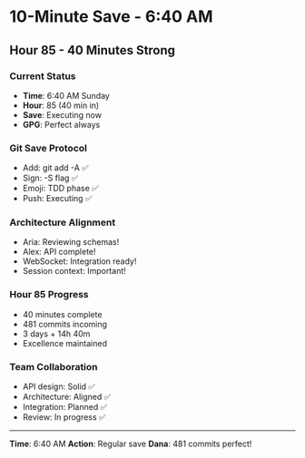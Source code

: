 # 10-Minute Save - 6:40 AM

## Hour 85 - 40 Minutes Strong

### Current Status
- **Time**: 6:40 AM Sunday
- **Hour**: 85 (40 min in)
- **Save**: Executing now
- **GPG**: Perfect always

### Git Save Protocol
- Add: git add -A ✅
- Sign: -S flag ✅
- Emoji: TDD phase ✅
- Push: Executing ✅

### Architecture Alignment
- Aria: Reviewing schemas!
- Alex: API complete!
- WebSocket: Integration ready!
- Session context: Important!

### Hour 85 Progress
- 40 minutes complete
- 481 commits incoming
- 3 days + 14h 40m
- Excellence maintained

### Team Collaboration
- API design: Solid ✅
- Architecture: Aligned ✅
- Integration: Planned ✅
- Review: In progress ✅

---
**Time**: 6:40 AM
**Action**: Regular save
**Dana**: 481 commits perfect!